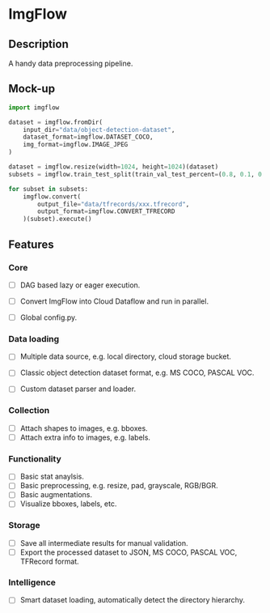 # ImgFlow

## Description

A handy data preprocessing pipeline.

## Mock-up

```python
import imgflow

dataset = imgflow.fromDir(
    input_dir="data/object-detection-dataset", 
    dataset_format=imgflow.DATASET_COCO,
    img_format=imgflow.IMAGE_JPEG
)

dataset = imgflow.resize(width=1024, height=1024)(dataset)
subsets = imgflow.train_test_split(train_val_test_percent=(0.8, 0.1, 0.1))(dataset)

for subset in subsets:
    imgflow.convert(
        output_file="data/tfrecords/xxx.tfrecord",
        output_format=imgflow.CONVERT_TFRECORD
    )(subset).execute()
```

## Features

### Core

- [ ] DAG based lazy or eager execution.
    
- [ ] Convert ImgFlow into Cloud Dataflow and run in parallel.

- [ ] Global config.py.

### Data loading
    
- [ ] Multiple data source, e.g. local directory, cloud storage bucket.

- [ ] Classic object detection dataset format, e.g. MS COCO, PASCAL VOC.

- [ ] Custom dataset parser and loader.

### Collection
- [ ] Attach shapes to images, e.g. bboxes.
- [ ] Attach extra info to images, e.g. labels.

### Functionality
- [ ] Basic stat anaylsis.
- [ ] Basic preprocessing, e.g. resize, pad, grayscale, RGB/BGR.
- [ ] Basic augmentations.
- [ ] Visualize bboxes, labels, etc.

### Storage
- [ ] Save all intermediate results for manual validation.
- [ ] Export the processed dataset to JSON, MS COCO, PASCAL VOC, TFRecord format.

### Intelligence
- [ ] Smart dataset loading, automatically detect the directory hierarchy.
